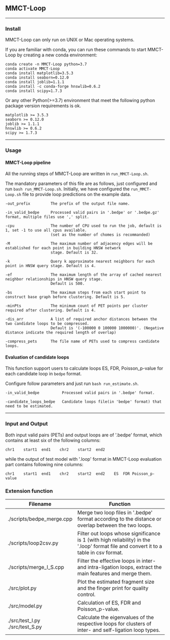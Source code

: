 ## MMCT-Loop

---
### Install
MMCT-Loop can only run on UNIX or Mac operating systems.

If you are familiar with conda, you can run these commands to start MMCT-Loop by creating a new conda environment:
```text
conda create -n MMCT-Loop python=3.7
conda activate MMCT-Loop
conda install matplotlib=3.5.3
conda install seaborn=0.12.0
conda install joblib=1.1.1
conda install -c conda-forge hnswlib=0.6.2
conda install scipy=1.7.3
```
Or any other Python(>=3.7) environment that meet the following python package version requirements is ok.
```text
matplotlib >= 3.5.3
seaborn >= 0.12.0
joblib >= 1.1.1
hnswlib >= 0.6.2
scipy >= 1.7.3
```

---
### Usage

#### MMCT-Loop pipeline
All the running steps of MMCT-Loop are written in `run_MMCT-Loop.sh`.

The mandatory parameters of this file are as follows, just configured and run `bash run_MMCT-Loop.sh`.
Initially, we have configured the `run_MMCT-Loop.sh` file to provide loop predictions on the example data.

```text
-out_prefix         The prefix of the output file name.

-in_valid_bedpe     Processed valid pairs in '.bedpe' or '.bedpe.gz' format, multiple files use ',' split.

-cpu                The number of CPU used to run the job, default is 1, set -1 to use all cpus available.
                    (set as the number of chomes is recommanded)

-M                  The maximum number of adjacency edges will be established for each point in building HNSW network
                    stage. Default is 32.

-k                  Query k approximate nearest neighbors for each point in HNSW query stage. Default is 4.

-ef                 The maximum length of the array of cached nearest neighbor relationships in HNSW query stage.
                    Default is 500.
                    
-bs                 The maximum steps from each start point to construct base graph before clustering. Default is 5.

-minPts             The minimum count of PET points per cluster required after clustering. Default is 4.

-dis_arr            A list of required anchor distances between the two candidate loops to be compressed.
                    Default is '(-100000 0 100000 1000000)'. (Negative distance indicate the required length of overlap)

-compress_pets      The file name of PETs used to compress candidate loops.
```

#### Evaluation of candidate loops
This function support users to calculate loops ES, FDR, Poisson_p-value for each candidate loop in `bedpe` format.

Configure follow parameters and just run `bash run_estimate.sh`.
```
-in_valid_bedpe          Processed valid pairs in '.bedpe' format.

-candidate_loops_bedpe   Candidate loops file(in 'bedpe' format) that need to be estimated.
```

---
### Input and Output
Both input valid pairs (PETs) and output loops are of '.bedpe' format, which contains at least six of the following columns:
```
chr1    start1  end1    chr2    start2  end2
```
while the output of test model with '.loop' format in MMCT-Loop evaluation part contains following nine columns:
```
chr1	start1	end1	chr2	start2	end2	ES	FDR	Poisson_p-value
```

### Extension function
| Filename                            | Function                                                                                                                             |
|-------------------------------------|--------------------------------------------------------------------------------------------------------------------------------------|
| ./scripts/bedpe_merge.cpp           | Merge two loop files in '.bedpe' format according to the distance or overlap between the two loops.                                  |
| ./scripts/loop2csv.py               | Filter out loops whose significance is 1 (with high reliability) in the '.loop' format file and convert it to a table in csv format. |
| ./scripts/merge_I_S.cpp             | Filter the effective loops in inter- and intra-ligation loops, extract the main features and merge them.                             |
| ./src/plot.py                       | Plot the estimated fragment size and the finger print for quality control.                                                           |
| ./src/model.py                      | Calculation of ES, FDR and Poisson_p-value.                                                                                          |
| ./src/test_I.py<br/>./src/test_S.py | Calculate the eigenvalues of the respective loops for clusters of inter- and self-ligation loop types.                               |
